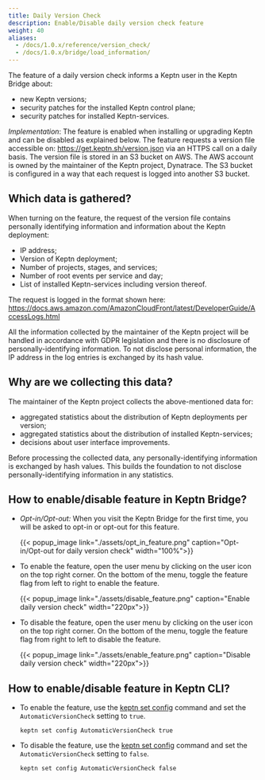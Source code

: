 ```yaml
---
title: Daily Version Check
description: Enable/Disable daily version check feature
weight: 40
aliases:
  - /docs/1.0.x/reference/version_check/
  - /docs/1.0.x/bridge/load_information/
---
```


The feature of a daily version check informs a Keptn user in the Keptn Bridge about:

-	new Keptn versions;
-	security patches for the installed Keptn control plane;
-	security patches for installed Keptn-services. 

*Implementation*: The feature is enabled when installing or upgrading Keptn and can be disabled as explained below. The feature requests a version file accessible on: https://get.keptn.sh/version.json via an HTTPS call on a daily basis. The version file is stored in an S3 bucket on AWS. The AWS account is owned by the maintainer of the Keptn project, Dynatrace. The S3 bucket is configured in a way that each request is logged into another S3 bucket. 

## Which data is gathered?

When turning on the feature, the request of the version file contains personally identifying information and information about the Keptn deployment: 

*	IP address;
*	Version of Keptn deployment;
*	Number of projects, stages, and services; 
*	Number of root events per service and day;
*	List of installed Keptn-services including version thereof. 

The request is logged in the format shown here: https://docs.aws.amazon.com/AmazonCloudFront/latest/DeveloperGuide/AccessLogs.html

All the information collected by the maintainer of the Keptn project will be handled in accordance with GDPR legislation and there is no disclosure of personally-identifying information. To not disclose personal information, the IP address in the log entries is exchanged by its hash value.

## Why are we collecting this data? 

The maintainer of the Keptn project collects the above-mentioned data for: 

* aggregated statistics about the distribution of Keptn deployments per version;
* aggregated statistics about the distribution of installed Keptn-services;
* decisions about user interface improvements.

Before processing the collected data, any personally-identifying information is exchanged by hash values. This builds the foundation to not disclose personally-identifying information in any statistics. 

## How to enable/disable feature in Keptn Bridge?

* *Opt-in/Opt-out:* When you visit the Keptn Bridge for the first time, you will be asked to opt-in or opt-out for this feature.

    {{< popup_image
        link="./assets/opt_in_feature.png"
        caption="Opt-in/Opt-out for daily version check"
        width="100%">}}

* To enable the feature, open the user menu by clicking on the user icon on the top right corner. On the bottom of the menu, toggle the feature flag from left to right to enable the feature.

    {{< popup_image
        link="./assets/disable_feature.png"
        caption="Enable daily version check"
        width="220px">}}

* To disable the feature, open the user menu by clicking on the user icon on the top right corner. On the bottom of the menu, toggle the feature flag from right to left to disable the feature.

    {{< popup_image
        link="./assets/enable_feature.png"
        caption="Disable daily version check"
        width="220px">}}

## How to enable/disable feature in Keptn CLI?

* To enable the feature, use the [keptn set config](../../reference/cli/commands/keptn_set_config/) command and set the `AutomaticVersionCheck` setting to `true`. 

    ```console
    keptn set config AutomaticVersionCheck true
    ```

* To disable the feature, use the [keptn set config](../../reference/cli/commands/keptn_set_config/) command and set the `AutomaticVersionCheck` setting to `false`. 

    ```console
    keptn set config AutomaticVersionCheck false
    ```